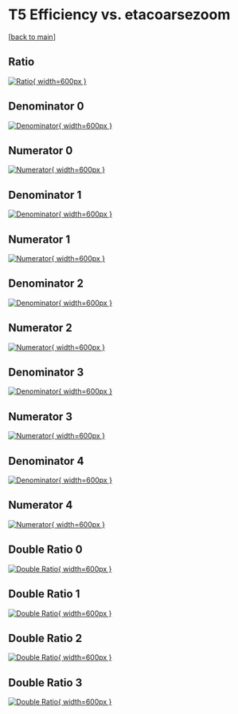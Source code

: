 # T5 Efficiency vs. etacoarsezoom

[[back to main](./)]



## Ratio

[![Ratio](../mtv/var/T5_xtr_321_0_eff_etacoarsezoom.png){ width=600px }](../mtv/var/T5_xtr_321_0_eff_etacoarsezoom.pdf)

## Denominator 0

[![Denominator](../mtv/den/T5_xtr_321_0_eff_etacoarsezoom_den0.png){ width=600px }](../mtv/den/T5_xtr_321_0_eff_etacoarsezoom_den0.pdf)

## Numerator 0

[![Numerator](../mtv/num/T5_xtr_321_0_eff_etacoarsezoom_num0.png){ width=600px }](../mtv/num/T5_xtr_321_0_eff_etacoarsezoom_num0.pdf)

## Denominator 1

[![Denominator](../mtv/den/T5_xtr_321_0_eff_etacoarsezoom_den1.png){ width=600px }](../mtv/den/T5_xtr_321_0_eff_etacoarsezoom_den1.pdf)

## Numerator 1

[![Numerator](../mtv/num/T5_xtr_321_0_eff_etacoarsezoom_num1.png){ width=600px }](../mtv/num/T5_xtr_321_0_eff_etacoarsezoom_num1.pdf)

## Denominator 2

[![Denominator](../mtv/den/T5_xtr_321_0_eff_etacoarsezoom_den2.png){ width=600px }](../mtv/den/T5_xtr_321_0_eff_etacoarsezoom_den2.pdf)

## Numerator 2

[![Numerator](../mtv/num/T5_xtr_321_0_eff_etacoarsezoom_num2.png){ width=600px }](../mtv/num/T5_xtr_321_0_eff_etacoarsezoom_num2.pdf)

## Denominator 3

[![Denominator](../mtv/den/T5_xtr_321_0_eff_etacoarsezoom_den3.png){ width=600px }](../mtv/den/T5_xtr_321_0_eff_etacoarsezoom_den3.pdf)

## Numerator 3

[![Numerator](../mtv/num/T5_xtr_321_0_eff_etacoarsezoom_num3.png){ width=600px }](../mtv/num/T5_xtr_321_0_eff_etacoarsezoom_num3.pdf)

## Denominator 4

[![Denominator](../mtv/den/T5_xtr_321_0_eff_etacoarsezoom_den4.png){ width=600px }](../mtv/den/T5_xtr_321_0_eff_etacoarsezoom_den4.pdf)

## Numerator 4

[![Numerator](../mtv/num/T5_xtr_321_0_eff_etacoarsezoom_num4.png){ width=600px }](../mtv/num/T5_xtr_321_0_eff_etacoarsezoom_num4.pdf)

## Double Ratio 0

[![Double Ratio](../mtv/ratio/T5_xtr_321_0_eff_etacoarsezoom_ratio0.png){ width=600px }](../mtv/ratio/T5_xtr_321_0_eff_etacoarsezoom_ratio0.pdf)

## Double Ratio 1

[![Double Ratio](../mtv/ratio/T5_xtr_321_0_eff_etacoarsezoom_ratio1.png){ width=600px }](../mtv/ratio/T5_xtr_321_0_eff_etacoarsezoom_ratio1.pdf)

## Double Ratio 2

[![Double Ratio](../mtv/ratio/T5_xtr_321_0_eff_etacoarsezoom_ratio2.png){ width=600px }](../mtv/ratio/T5_xtr_321_0_eff_etacoarsezoom_ratio2.pdf)

## Double Ratio 3

[![Double Ratio](../mtv/ratio/T5_xtr_321_0_eff_etacoarsezoom_ratio3.png){ width=600px }](../mtv/ratio/T5_xtr_321_0_eff_etacoarsezoom_ratio3.pdf)

